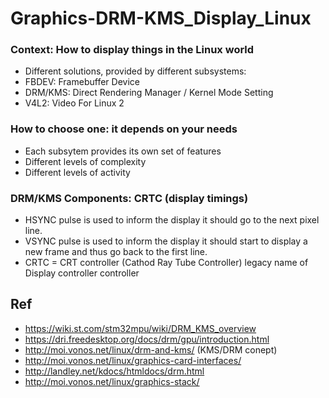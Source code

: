 # Graphics-DRM-KMS_Display_Linux

### Context: How to display things in the Linux world
 * Different solutions, provided by different subsystems:
 * FBDEV: Framebuffer Device
 * DRM/KMS: Direct Rendering Manager / Kernel Mode Setting
 * V4L2: Video For Linux 2
### How to choose one: it depends on your needs
 * Each subsytem provides its own set of features
 * Different levels of complexity
 * Different levels of activity
### DRM/KMS Components: CRTC (display timings)
 * HSYNC pulse is used to inform the display it should go to the
   next pixel line.
 * VSYNC pulse is used to inform the display it should start to
   display a new frame and thus go back to the first line.
 * CRTC = CRT controller (Cathod Ray Tube Controller)
   legacy name of Display controller controller 
## Ref
  * https://wiki.st.com/stm32mpu/wiki/DRM_KMS_overview
  * https://dri.freedesktop.org/docs/drm/gpu/introduction.html
  * http://moi.vonos.net/linux/drm-and-kms/ (KMS/DRM conept)
  * http://moi.vonos.net/linux/graphics-card-interfaces/
  * http://landley.net/kdocs/htmldocs/drm.html
  * http://moi.vonos.net/linux/graphics-stack/
